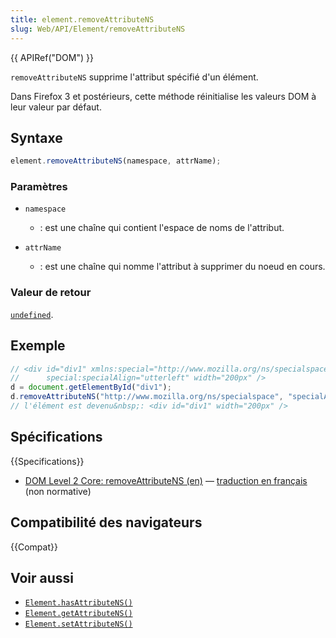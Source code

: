 ```yaml
---
title: element.removeAttributeNS
slug: Web/API/Element/removeAttributeNS
---
```


{{ APIRef("DOM") }}

`removeAttributeNS` supprime l'attribut spécifié d'un élément.

Dans Firefox 3 et postérieurs, cette méthode réinitialise les valeurs DOM à leur valeur par défaut.

## Syntaxe

```js
element.removeAttributeNS(namespace, attrName);
```

### Paramètres

- `namespace`
  - : est une chaîne qui contient l'espace de noms de l'attribut.

- `attrName`
  - : est une chaîne qui nomme l'attribut à supprimer du noeud en cours.

### Valeur de retour

[`undefined`](/fr/docs/Web/JavaScript/Reference/Global_Objects/undefined).

## Exemple

```js
// <div id="div1" xmlns:special="http://www.mozilla.org/ns/specialspace"
//      special:specialAlign="utterleft" width="200px" />
d = document.getElementById("div1");
d.removeAttributeNS("http://www.mozilla.org/ns/specialspace", "specialAlign");
// l'élément est devenu&nbsp;: <div id="div1" width="200px" />
```

## Spécifications

{{Specifications}}

- [DOM Level 2 Core: removeAttributeNS (en)](https://www.w3.org/TR/DOM-Level-2-Core/core.html#ID-ElRemAtNS) — [traduction en français](http://www.yoyodesign.org/doc/w3c/dom2-core/core.html#ID-ElRemAtNS) (non normative)

## Compatibilité des navigateurs

{{Compat}}

## Voir aussi

- [`Element.hasAttributeNS()`](/fr/docs/Web/API/Element/hasAttributeNS)
- [`Element.getAttributeNS()`](/fr/docs/Web/API/Element/getAttributeNS)
- [`Element.setAttributeNS()`](/fr/docs/Web/API/Element/setAttributeNS)
